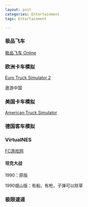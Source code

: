 ```yaml
---
layout: post
categories: Entertainment
tags: Entertainment

---
```


### 极品飞车

[极品飞车 Online](https://nfsol.qq.com/)

### 欧洲卡车模拟

[Euro Truck Simulator 2](https://eurotrucksimulator2.com/)

遨游中国

### 美国卡车模拟

[American Truck Simulator](http://americantrucksimulator.com/)

### 德国客车模拟

### VirtualNES

[FC游戏网](https://www.fcnes.com/)

#### 坦克大战

1990：原版

1990烟山版：有船，有枪，子弹可以除草

### 极限速递